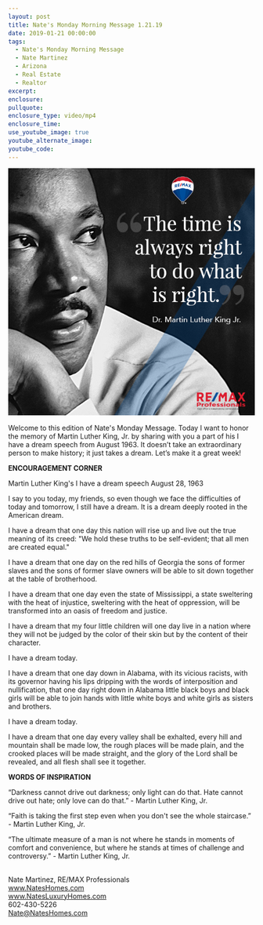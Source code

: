 ```yaml
---
layout: post
title: Nate's Monday Morning Message 1.21.19
date: 2019-01-21 00:00:00
tags:
  - Nate's Monday Morning Message
  - Nate Martinez
  - Arizona
  - Real Estate
  - Realtor
excerpt:
enclosure:
pullquote:
enclosure_type: video/mp4
enclosure_time:
use_youtube_image: true
youtube_alternate_image:
youtube_code:
---
```


![](/uploads/nate-monday-morning-message-1-21-19.png)

Welcome to this edition of Nate's Monday Message. Today I want to honor the memory of Martin Luther King, Jr. by sharing with you a part of his I have a dream speech from August 1963. It doesn’t take an extraordinary person to make history; it just takes a dream. Let’s make it a great week!

**ENCOURAGEMENT CORNER**

Martin Luther King's I have a dream speech August 28, 1963

I say to you today, my friends, so even though we face the difficulties of today and tomorrow, I still have a dream. It is a dream deeply rooted in the American dream.

I have a dream that one day this nation will rise up and live out the true meaning of its creed: "We hold these truths to be self-evident; that all men are created equal."

I have a dream that one day on the red hills of Georgia the sons of former slaves and the sons of former slave owners will be able to sit down together at the table of brotherhood.

I have a dream that one day even the state of Mississippi, a state sweltering with the heat of injustice, sweltering with the heat of oppression, will be transformed into an oasis of freedom and justice.

I have a dream that my four little children will one day live in a nation where they will not be judged by the color of their skin but by the content of their character.

I have a dream today.

I have a dream that one day down in Alabama, with its vicious racists, with its governor having his lips dripping with the words of interposition and nullification, that one day right down in Alabama little black boys and black girls will be able to join hands with little white boys and white girls as sisters and brothers.

I have a dream today.

I have a dream that one day every valley shall be exhalted, every hill and mountain shall be made low, the rough places will be made plain, and the crooked places will be made straight, and the glory of the Lord shall be revealed, and all flesh shall see it together.

**WORDS OF INSPIRATION**

“Darkness cannot drive out darkness; only light can do that. Hate cannot drive out hate; only love can do that.” - Martin Luther King, Jr.

“Faith is taking the first step even when you don't see the whole staircase.” - Martin Luther King, Jr.

“The ultimate measure of a man is not where he stands in moments of comfort and convenience, but where he stands at times of challenge and controversy.” - Martin Luther King, Jr.<br>&nbsp;

Nate Martinez, RE/MAX Professionals<br>www.NatesHomes.com<br>www.NatesLuxuryHomes.com<br>602-430-5226<br>Nate@NatesHomes.com